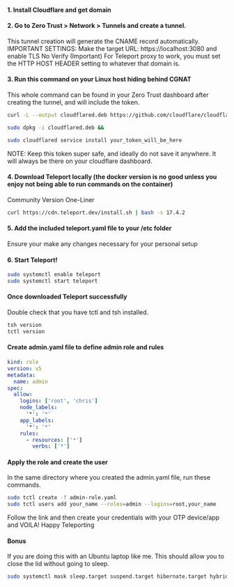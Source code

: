 #### 1. Install Cloudflare and get domain
#### 2. Go to Zero Trust > Network > Tunnels and create a tunnel. 
This tunnel creation will generate the CNAME record automatically. 
IMPORTANT SETTINGS:
  Make the target URL: https://localhost:3080 and enable TLS No Verify (Important)
  For Teleport proxy to work, you must set the HTTP HOST HEADER setting to whatever that domain is.

#### 3. Run this command on your Linux host hiding behind CGNAT
This whole command can be found in your Zero Trust dashboard after creating the tunnel, and will include the token.
```bash
curl -L --output cloudflared.deb https://github.com/cloudflare/cloudflared/releases/latest/download/cloudflared-linux-amd64.deb && 

sudo dpkg -i cloudflared.deb && 

sudo cloudflared service install your_token_will_be_here
```
NOTE: Keep this token super safe, and ideally do not save it anywhere. It will always be there on your cloudflare dashboard.

#### 4. Download Teleport locally (the docker version is no good unless you enjoy not being able to run commands on the container)
Community Version One-Liner
```bash
curl https://cdn.teleport.dev/install.sh | bash -s 17.4.2
```
#### 5. Add the included teleport.yaml file to your /etc folder 
Ensure your make any changes necessary for your personal setup

#### 6. Start Teleport!
```bash
sudo systemctl enable teleport
sudo systemctl start teleport
```

#### Once downloaded Teleport successfully
Double check that you have tctl and tsh installed.
```bash
tsh version
tctl version
```
#### Create admin.yaml file to define admin role and rules
```yaml
kind: role
version: v5
metadata:
  name: admin
spec:
  allow:
    logins: ['root', 'chris']
    node_labels:
      '*': '*'
    app_labels:
      '*': '*'
    rules:
      - resources: ['*']
        verbs: ['*']
```
#### Apply the role and create the user
In the same directory where you created the admin.yaml file, run these commands.
```bash
sudo tctl create -f admin-role.yaml
sudo tctl users add your_name --roles=admin --logins=root,your_name
```
Follow the link and then create your credentials with your OTP device/app and
VOILA! 
Happy Teleporting

#### Bonus 
If you are doing this with an Ubuntu laptop like me.
This should allow you to close the lid without going to sleep.
```bash
sudo systemctl mask sleep.target suspend.target hibernate.target hybrid-sleep.target
```